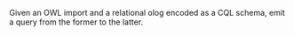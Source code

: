 Given an OWL import and a relational olog encoded as a CQL schema, emit a query from the former to the latter.